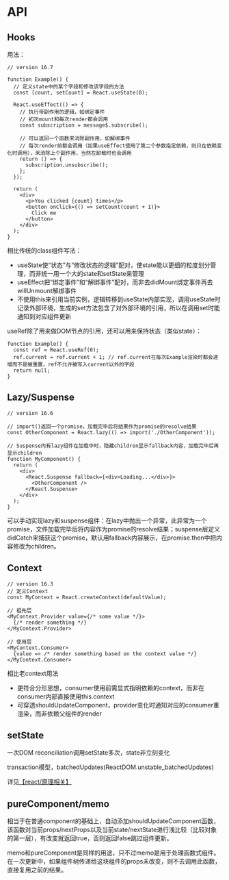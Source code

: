 # API

## Hooks

用法：

    // version 16.7

    function Example() {
      // 定义state中的某个字段和修改该字段的方法
      const [count, setCount] = React.useState(0);

      React.useEffect(() => {
        // 执行带副作用的逻辑，如绑定事件
        // 初次mount和每次render都会调用
        const subscription = message$.subscribe();

        // 可以返回一个函数来消除副作用，如解绑事件    
        // 每次render前都会调用（如果useEffect使用了第二个参数指定依赖，则只在依赖变化时调用），来消除上个副作用，当然在卸载时也会调用
        return () => {
          subscription.unsubscribe();
        };
      });

      return (
        <div>
          <p>You clicked {count} times</p>
          <button onClick={() => setCount(count + 1)}>
            Click me
          </button>
        </div>
      );
    }


相比传统的class组件写法：

- useState使“状态”与“修改状态的逻辑”配对，使state能以更细的粒度划分管理，而非统一用一个大的state和setState来管理
- useEffect把“绑定事件”和“解绑事件”配对，而非去didMount绑定事件再去willUnmount解绑事件
- 不使用this来引用当前实例，逻辑转移到useState内部实现，调用useState时记录外部环境，生成的set方法包含了对外部环境的引用，所以在调用set时能通知到对应组件更新


useRef除了用来做DOM节点的引用，还可以用来保持状态（类似state）：

    
    function Example() {
      const ref = React.useRef(0);
      ref.current = ref.current + 1; // ref.current在每次Example渲染时都会递增而不是被重置，ref不允许被写入current以外的字段
      return null;
    }


## Lazy/Suspense

    // version 16.6

    // import()返回一个promise，加载完毕后将结果作为promise的resolve结果
    const OtherComponent = React.lazy(() => import('./OtherComponent'));

    // Suspense内有lazy组件在加载中时，隐藏children显示fallback内容，加载完毕后再显示children
    function MyComponent() {
      return (
        <div>
          <React.Suspense fallback={<div>Loading...</div>}>
            <OtherComponent />
          </React.Suspense>
        </div>
      );
    }
    
可以手动实现lazy和suspense组件：在lazy中抛出一个异常，此异常为一个promise，文件加载完毕后将内容作为promise的resolve结果；suspense层定义didCatch来捕获这个promise，默认用fallback内容展示，在promise.then中把内容修改为children。

## Context

    // version 16.3
    // 定义Context
    const MyContext = React.createContext(defaultValue);

    // 祖先层
    <MyContext.Provider value={/* some value */}>
      {/* render something */}
    </MyContext.Provider>

    // 使用层
    <MyContext.Consumer>
      {value => /* render something based on the context value */}
    </MyContext.Consumer>


相比老context用法

- 更符合分形思想，consumer使用前需显式指明依赖的context，而非在consumer内部直接使用this.context
- 可穿透shouldUpdateComponent，provider变化时通知对应的consumer重渲染，而非依赖父组件的render


## setState

一次DOM reconciliation调用setState多次，state非立刻变化

transaction模型，batchedUpdates(ReactDOM.unstable_batchedUpdates)

详见[【react/原理相关】](/react/principle?id=setState的异步)

## pureComponent/memo

相当于在普通component的基础上，自动添加shouldUpdateComponent函数，该函数对当前props/nextProps以及当前state/nextState进行浅比较（比较对象的第一层），有改变就返回true，否则返回false跳过组件更新。

memo和pureComponent是同样的用途，只不过memo是用于处理函数式组件。在一次更新中，如果组件树传递给这块组件的props未改变，则不去调用此函数，直接复用之前的结果。